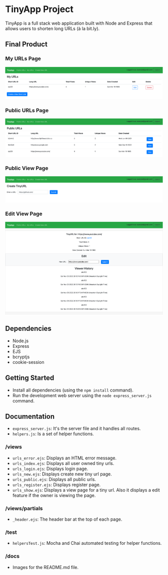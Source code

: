 # TinyApp Project

TinyApp is a full stack web application built with Node and Express that allows users to shorten long URLs (à la bit.ly).

## Final Product

### My URLs Page

!["Screenshot of URLs page"](https://github.com/Karamvir-Bains/tinyapp/blob/main/docs/urls-page.png)

### Public URLs Page

!["Screenshot of URLs Public page"](https://github.com/Karamvir-Bains/tinyapp/blob/main/docs/urls-public-page.png)

### Public View Page

!["Screenshot of URLs Public View page"](https://github.com/Karamvir-Bains/tinyapp/blob/main/docs/urls-view-page.png)

### Edit View Page

!["Screenshot of URLs Edit View page"](https://github.com/Karamvir-Bains/tinyapp/blob/main/docs/urls-edit-page.png)

## Dependencies

- Node.js
- Express
- EJS
- bcryptjs
- cookie-session

## Getting Started

- Install all dependencies (using the `npm install` command).
- Run the development web server using the `node express_server.js` command.

## Documentation
- `express_server.js`: It's the server file and it handles all routes.
- `helpers.js`: Is a set of helper functions.

### /views
- `urls_error.ejs`: Displays an HTML error message.
- `urls_index.ejs`: Displays all user owned tiny urls.
- `urls_login.ejs`: Displays login page.
- `urls_new.ejs`: Displays create new tiny url page.
- `urls_public.ejs`: Displays all public urls.
- `urls_register.ejs`: Displays register page.
- `urls_show.ejs`: Displays a view page for a tiny url. Also it displays a edit feature if the owner is viewing the page.

### /views/partials
- `_header.ejs`: The header bar at the top of each page.

### /test
- `helpersTest.js`: Mocha and Chai automated testing for helper functions.

### /docs
- Images for the README.md file.